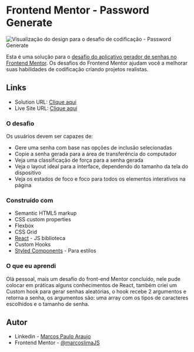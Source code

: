 # Frontend Mentor - Password Generate

![Visualização do design para o desafio de codificação - Password Generate](./public/desktop-preview.jpg)

Esta é uma solução para o [desafio do aplicativo gerador de senhas no Frontend Mentor](https://www.frontendmentor.io/challenges/password-generator-app-Mr8CLycqjh). Os desafios do Frontend Mentor ajudam você a melhorar suas habilidades de codificação criando projetos realistas.

## Links

- Solution URL: [Clique aqui](https://github.com/marcoslimaJS/password-generator)
- Live Site URL: [Clique aqui](https://password-generator-xi-self.vercel.app/)

### O desafio

Os usuários devem ser capazes de:

- Gere uma senha com base nas opções de inclusão selecionadas
- Copie a senha gerada para a área de transferência do computador
- Veja uma classificação de força para a senha gerada
- Veja o layout ideal para a interface, dependendo do tamanho da tela do dispositivo
- Veja os estados de foco e foco para todos os elementos interativos na página

### Construído com

- Semantic HTML5 markup
- CSS custom properties
- Flexbox
- CSS Grid
- [React](https://reactjs.org/) - JS biblioteca
- Custom Hooks
- [Styled Components](https://styled-components.com/) - Para estilos

### O que eu aprendi

Olá pessoal, mais um desafio do front-end Mentor concluído, nele pude colocar em práticas alguns conhecimentos de React, também criei um Custom hook para gerar senhas aleatórias, o hook recebe 2   argumentos e retorna a senha, os argumentos são: uma array com os tipos de caracteres escolhidos e o tamanho de senha.


## Autor

- Linkedin - [Marcos Paulo Araujo](https://www.linkedin.com/in/marcos-paulo-araujo-684aa8199/)
- Frontend Mentor - [@marcoslimaJS](https://www.frontendmentor.io/profile/marcoslimaJS)